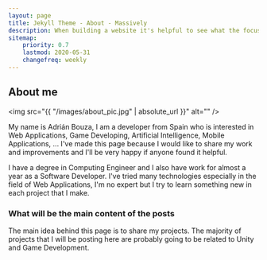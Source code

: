 ```yaml
---
layout: page
title: Jekyll Theme - About - Massively
description: When building a website it's helpful to see what the focus of your site is. This page is an example of how to show a website's focus.
sitemap:
    priority: 0.7
    lastmod: 2020-05-31
    changefreq: weekly
---
```

## About me

<span class="image left"><img src="{{ "/images/about_pic.jpg" | absolute_url }}" alt="" /></span>

My name is Adrián Bouza, I am a developer from Spain who is interested in Web Applications, Game Developing, Artificial Intelligence, Mobile Applications, ... I've made this page because I would like to share my work and improvements and I'll be very happy if anyone found it helpful.

I have a degree in Computing Engineer and I also have work for almost a year as a Software Developer. I've tried many technologies especially in the field of Web Applications, I'm no expert but I try to learn something new in each project that I make. 

### What will be the main content of the posts
<div class="box">
  <p>
    The main idea behind this page is to share my projects. The majority of projects that I will be posting here are probably going to be related to Unity and Game Development.
  </p>
</div>


